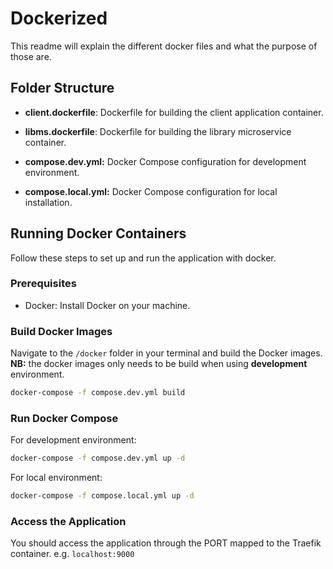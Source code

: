 # Dockerized

This readme will explain the different docker files
and what the purpose of those are.

## Folder Structure

- **client.dockerfile**: Dockerfile for building
  the client application container.
  
- **libms.dockerfile**: Dockerfile for building the library microservice container.

- **compose.dev.yml:** Docker Compose configuration for development environment.

- **compose.local.yml:** Docker Compose configuration for local installation.

## Running Docker Containers

Follow these steps to set up and run the application with docker.

### Prerequisites

- Docker: Install Docker on your machine.

### Build Docker Images

Navigate to the `/docker` folder in your terminal and build the Docker images.
**NB:** the docker images only needs to be build when using **development** environment.

```sh
docker-compose -f compose.dev.yml build
```

### Run Docker Compose

For development environment:

```bash
docker-compose -f compose.dev.yml up -d
```

For local environment:

```bash
docker-compose -f compose.local.yml up -d
```

### Access the Application

You should access the application through the PORT mapped to the Traefik container.
e.g. `localhost:9000`
